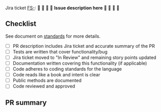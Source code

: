 Jira ticket [FS-](https://factioninc.atlassian.net/browse/FS-): 🚧 🚧 🚧 🚧 **Issue description here** 🚧 🚧 🚧 🚧

## Checklist
See document on [standards](https://factioninc.quip.com/KV3pAtMazHRZ) for more details.

- [ ] PR description includes Jira ticket and accurate summary of the PR
- [ ] Tests are written that cover functionality/bug
- [ ] Jira ticket moved to "In Review" and remaining story points updated
- [ ] Documentation written covering this functionality (if applicable)
- [ ] Code adheres to coding standards for the language
- [ ] Code reads like a book and intent is clear
- [ ] Public methods are documented
- [ ] Code reviewed and approved

## PR summary
